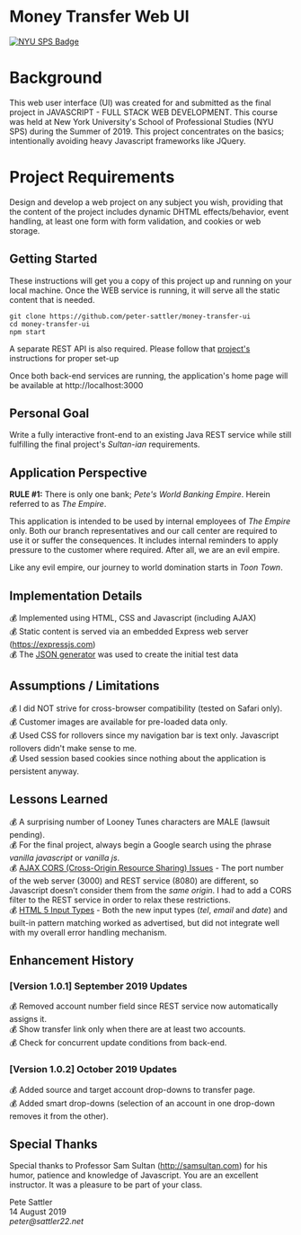 # Money Transfer Web UI
[![NYU SPS Badge](http://basno.com/5mt19i5p.png)](http://basno.com/5mt19i5p)

# Background

This web user interface (UI) was created for and submitted as the final project in JAVASCRIPT - FULL STACK WEB DEVELOPMENT. This course was held at New York University's School of Professional Studies (NYU SPS) during the Summer of 2019. This project concentrates on the basics; intentionally avoiding heavy Javascript frameworks like JQuery.

# Project Requirements

Design and develop a web project on any subject you wish, providing that the content of the project includes dynamic DHTML effects/behavior, event handling, at least one form with form validation, and cookies or web storage. 

## Getting Started

These instructions will get you a copy of this project up and running on your local machine. Once the WEB service is running, it will serve all the static content that is needed.

```text
git clone https://github.com/peter-sattler/money-transfer-ui
cd money-transfer-ui
npm start
```

A separate REST API is also required.  Please follow that [project's](https://github.com/peter-sattler/money-transfer-api/blob/master/README.md) instructions for proper set-up

Once both back-end services are running, the application's home page will be available at http://localhost:3000 

## Personal Goal 

Write a fully interactive front-end to an existing Java REST service while still fulfilling the final project's _Sultan-ian_ requirements.

## Application Perspective

**RULE #1:** There is only one bank; _Pete's World Banking Empire_. Herein referred to as _The Empire_.

This application is intended to be used by internal employees of *The Empire* only. Both our branch representatives and our call center are required to use it or suffer the consequences. It includes internal reminders to apply pressure to the customer where required. After all, we are an evil empire.

Like any evil empire, our journey to world domination starts in _Toon Town_.

## Implementation Details

:moneybag: Implemented using HTML, CSS and Javascript (including AJAX)  
:moneybag: Static content is served via an embedded Express web server (https://expressjs.com)  
:moneybag: The [JSON generator](https://next.json-generator.com) was used to create the initial test data  

## Assumptions / Limitations 

:moneybag: I did NOT strive for cross-browser compatibility (tested on Safari only).  
:moneybag: Customer images are available for pre-loaded data only.  
:moneybag: Used CSS for rollovers since my navigation bar is text only. Javascript rollovers didn't make sense to me.  
:moneybag: Used session based cookies since nothing about the application is persistent anyway.  
    
## Lessons Learned

:moneybag: A surprising number of Looney Tunes characters are MALE (lawsuit pending).    
:moneybag: For the final project, always begin a Google search using the phrase _vanilla javascript_ or _vanilla js_.  
:moneybag: <ins>AJAX CORS (Cross-Origin Resource Sharing) Issues</ins> - The port number of the web server (3000) and REST service (8080) are different, so Javascript doesn’t consider them from the _same origin_. I had to add a CORS filter to the REST service in order to relax these restrictions.  
:moneybag: <ins>HTML 5 Input Types</ins> - Both the new input types (*tel*, *email* and *date*) and built-in pattern matching worked as advertised, but did not integrate well with my overall error handling mechanism.  

## Enhancement History

### [Version 1.0.1] September 2019 Updates
:moneybag: Removed account number field since REST service now automatically assigns it.  
:moneybag: Show transfer link only when there are at least two accounts.  
:moneybag: Check for concurrent update conditions from back-end.  

### [Version 1.0.2] October 2019 Updates
:moneybag: Added source and target account drop-downs to transfer page.  
:moneybag: Added smart drop-downs (selection of an account in one drop-down removes it from the other).  

## Special Thanks

Special thanks to Professor Sam Sultan (http://samsultan.com) for his humor, patience and knowledge of Javascript. You are an excellent instructor. It was a pleasure to be part of your class.

Pete Sattler  
14 August 2019  
_peter@sattler22.net_  
